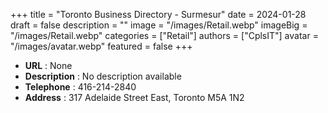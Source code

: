 +++
title = "Toronto Business Directory - Surmesur"
date = 2024-01-28
draft = false
description = ""
image = "/images/Retail.webp"
imageBig = "/images/Retail.webp"
categories = ["Retail"]
authors = ["CplsIT"]
avatar = "/images/avatar.webp"
featured = false
+++


* **URL** :  None
* **Description** : No description available
* **Telephone** : 416-214-2840
* **Address** : 317 Adelaide Street East, Toronto M5A 1N2